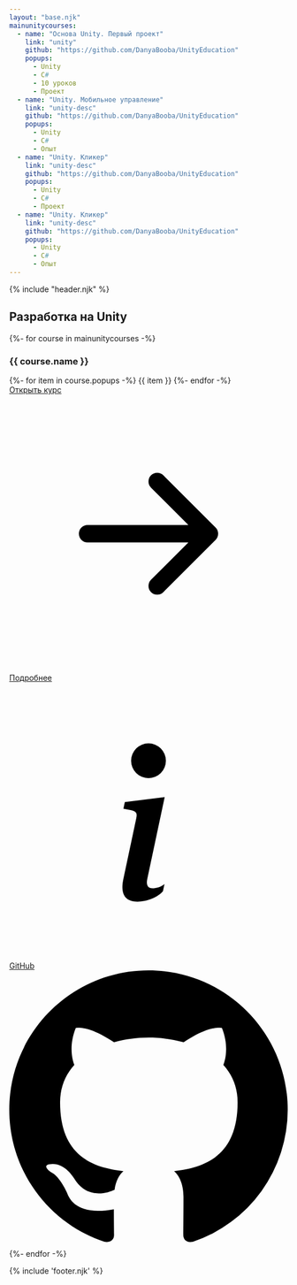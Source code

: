 ```yaml
---
layout: "base.njk"
mainunitycourses:
  - name: "Основа Unity. Первый проект"
    link: "unity"
    github: "https://github.com/DanyaBooba/UnityEducation"
    popups:
      - Unity
      - C#
      - 10 уроков
      - Проект
  - name: "Unity. Мобильное управление"
    link: "unity-desc"
    github: "https://github.com/DanyaBooba/UnityEducation"
    popups:
      - Unity
      - C#
      - Опыт
  - name: "Unity. Кликер"
    link: "unity-desc"
    github: "https://github.com/DanyaBooba/UnityEducation"
    popups:
      - Unity
      - C#
      - Проект
  - name: "Unity. Кликер"
    link: "unity-desc"
    github: "https://github.com/DanyaBooba/UnityEducation"
    popups:
      - Unity
      - C#
      - Опыт
---
```


{% include "header.njk" %}

<main class="container mt-5">
    <h2 class="main-title">Разработка на Unity</h2>
    <div class="row row-courses row-cols-1 row-cols-lg-3 g-3">
        {%- for course in mainunitycourses -%}
        <div class="col">
            <div class="course_mainpage d-flex flex-column">
                <div class="top mb-auto">
                    <h3>{{ course.name }}</h3>
                    <div class="d-flex flex-wrap">
                    {%- for item in course.popups -%}
                        <span>{{ item }}</span>
                    {%- endfor -%}
                    </div>
                </div>
                <div class="bottom">
                    <div class="open">
                        <a href="/{{ course.link }}/1/">
                            Открыть курс
                            <svg xmlns="http://www.w3.org/2000/svg" viewBox="0 0 16 16">
                                <path fill-rule="evenodd" d="M4 8a.5.5 0 0 1 .5-.5h5.793L8.146 5.354a.5.5 0 1 1 .708-.708l3 3a.5.5 0 0 1 0 .708l-3 3a.5.5 0 0 1-.708-.708L10.293 8.5H4.5A.5.5 0 0 1 4 8z"/>
                            </svg>
                        </a>
                    </div>
                    <div class="row row-cols-1 row-cols-lg-2">
                        <div class="more">
                            <a href="/{{ course.link }}/">
                                Подробнее
                                <svg xmlns="http://www.w3.org/2000/svg" viewBox="0 0 16 16">
                                    <path d="m8.93 6.588-2.29.287-.082.38.45.083c.294.07.352.176.288.469l-.738 3.468c-.194.897.105 1.319.808 1.319.545 0 1.178-.252 1.465-.598l.088-.416c-.2.176-.492.246-.686.246-.275 0-.375-.193-.304-.533L8.93 6.588zM9 4.5a1 1 0 1 1-2 0 1 1 0 0 1 2 0z"/>
                                </svg>
                            </a>
                        </div>
                        <div class="github">
                            <a href="{{ course.github }}" target="_blank">
                                GitHub
                                <svg xmlns="http://www.w3.org/2000/svg" viewBox="0 0 16 16">
                                    <path d="M8 0C3.58 0 0 3.58 0 8c0 3.54 2.29 6.53 5.47 7.59.4.07.55-.17.55-.38 0-.19-.01-.82-.01-1.49-2.01.37-2.53-.49-2.69-.94-.09-.23-.48-.94-.82-1.13-.28-.15-.68-.52-.01-.53.63-.01 1.08.58 1.23.82.72 1.21 1.87.87 2.33.66.07-.52.28-.87.51-1.07-1.78-.2-3.64-.89-3.64-3.95 0-.87.31-1.59.82-2.15-.08-.2-.36-1.02.08-2.12 0 0 .67-.21 2.2.82.64-.18 1.32-.27 2-.27.68 0 1.36.09 2 .27 1.53-1.04 2.2-.82 2.2-.82.44 1.1.16 1.92.08 2.12.51.56.82 1.27.82 2.15 0 3.07-1.87 3.75-3.65 3.95.29.25.54.73.54 1.48 0 1.07-.01 1.93-.01 2.2 0 .21.15.46.55.38A8.012 8.012 0 0 0 16 8c0-4.42-3.58-8-8-8z"/>
                                </svg>
                            </a>
                        </div>
                    </div>
                </div>
            </div>
        </div>
        {%- endfor -%}
    </div>
</main>

{% include 'footer.njk' %}
